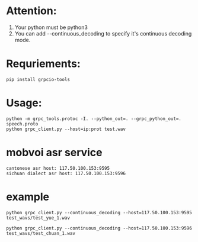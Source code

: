 # Attention:
   1. Your python must be python3
   2. You can add --continuous_decoding to specify it's continuous decoding mode.


# Requriements: 
    pip install grpcio-tools
# Usage:
    python -m grpc_tools.protoc -I. --python_out=. --grpc_python_out=. speech.proto
    python grpc_client.py --host=ip:prot test.wav



# mobvoi asr service 
    cantonese asr host: 117.50.100.153:9595
    sichuan dialect asr host: 117.50.100.153:9596


# example

    python grpc_client.py --continuous_decoding --host=117.50.100.153:9595 test_wavs/test_yue_1.wav

    python grpc_client.py --continuous_decoding --host=117.50.100.153:9596 test_wavs/test_chuan_1.wav
